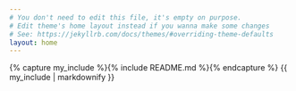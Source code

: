 ```yaml
---
# You don't need to edit this file, it's empty on purpose.
# Edit theme's home layout instead if you wanna make some changes
# See: https://jekyllrb.com/docs/themes/#overriding-theme-defaults
layout: home
---
```

{% capture my_include %}{% include README.md %}{% endcapture %}
{{ my_include | markdownify }}
